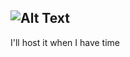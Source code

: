 ![Alt Text](https://github.com/KrzysztofSobol/krzysztofsobol.xyz/blob/master/src/main/resources/title.png)
---
I'll host it when I have time

